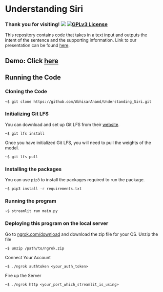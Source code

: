 # Understanding Siri
### Thank you for visiting! ![](https://visitor-badge.glitch.me/badge?page_id=AbhisarAnand.Understanding_Siri) [![GPLv3 License](https://img.shields.io/badge/License-GPL%20v3-yellow.svg)](https://opensource.org/licenses/)   
This repository contains code that takes in a text input and outputs the intent of the sentence and the supporting information.
Link to our presentation can be found [here](https://docs.google.com/presentation/d/e/2PACX-1vRX3I5WtDO4xJpFy3TYE2nYFnyVvevksSTkXI7r80lwNprh47AmL0xfOyEHg2pQx1cRNiAK8OSBpCan/pub?start=true&loop=true&delayms=3000).

## Demo: Click [here](https://share.streamlit.io/abhisaranand/understanding_siri/main/main.py)

## Running the Code

### Cloning the Code
```shell
~$ git clone https://github.com/AbhisarAnand/Understanding_Siri.git
```
### Initializing Git LFS
You can download and set up Git LFS from their [website](https://git-lfs.github.com/).
```shell
~$ git lfs install
```
Once you have initialized Git LFS, you will need to pull the weights of the model.
```shell
~$ git lfs pull
```

### Installing the packages
You can use ```pip3``` to install the packages required to run the package.
```shell
~$ pip3 install -r requirements.txt
```

### Running the program
```shell
~$ streamlit run main.py
```

### Deploying this program on the local server
Go to [ngrok.com/download](https://ngrok.com/download) and download the zip file for your OS.
Unzip the file
```shell
~$ unzip /path/to/ngrok.zip
```
Connect Your Account
```shell
~$ ./ngrok authtoken <your_auth_token>
```
Fire up the Server
```shell
~$ ./ngrok http <your_port_which_streamlit_is_using>
```
